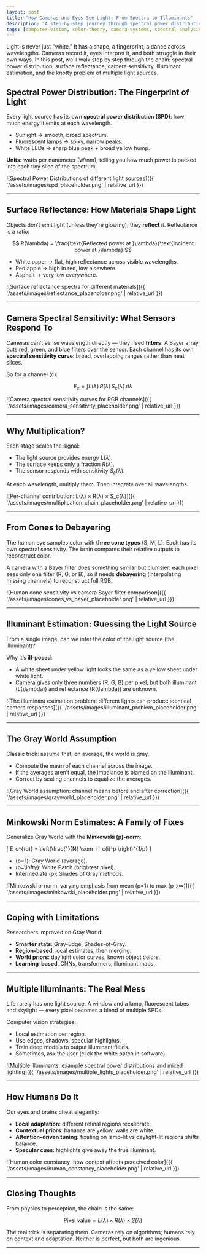 ```yaml
---
layout: post
title: "How Cameras and Eyes See Light: From Spectra to Illuminants"
description: "A step-by-step journey through spectral power distribution, surface reflectance, camera sensitivity, illuminant estimation, and the challenges of multiple light sources."
tags: [computer-vision, color-theory, camera-systems, spectral-analysis]
---
```


Light is never just "white." It has a shape, a fingerprint, a dance across wavelengths. Cameras record it, eyes interpret it, and both struggle in their own ways. In this post, we'll walk step by step through the chain: spectral power distribution, surface reflectance, camera sensitivity, illuminant estimation, and the knotty problem of multiple light sources.

## Spectral Power Distribution: The Fingerprint of Light
Every light source has its own **spectral power distribution (SPD)**: how much energy it emits at each wavelength.  

- Sunlight → smooth, broad spectrum.  
- Fluorescent lamps → spiky, narrow peaks.  
- White LEDs → sharp blue peak + broad yellow hump.  

**Units:** watts per nanometer (W/nm), telling you how much power is packed into each tiny slice of the spectrum.  

![Spectral Power Distributions of different light sources]({{ '/assets/images/spd_placeholder.png' | relative_url }})

---

## Surface Reflectance: How Materials Shape Light
Objects don’t emit light (unless they’re glowing); they **reflect** it. Reflectance is a ratio:  

$$
R(\lambda) = \frac{\text{Reflected power at }\lambda}{\text{Incident power at }\lambda}
$$ 

- White paper → flat, high reflectance across visible wavelengths.  
- Red apple → high in red, low elsewhere.  
- Asphalt → very low everywhere.  

![Surface reflectance spectra for different materials]({{ '/assets/images/reflectance_placeholder.png' | relative_url }})

---

## Camera Spectral Sensitivity: What Sensors Respond To
Cameras can’t sense wavelength directly — they need **filters**. A Bayer array puts red, green, and blue filters over the sensor. Each channel has its own **spectral sensitivity curve**: broad, overlapping ranges rather than neat slices.  

So for a channel \(c\):  

$$
E_c = \int L(\lambda)\,R(\lambda)\,S_c(\lambda)\,d\lambda
$$  

![Camera spectral sensitivity curves for RGB channels]({{ '/assets/images/camera_sensitivity_placeholder.png' | relative_url }})

---

## Why Multiplication?
Each stage scales the signal:  

- The light source provides energy $L(\lambda)$.  
- The surface keeps only a fraction $R(\lambda)$.  
- The sensor responds with sensitivity $S_c(\lambda)$.  

At each wavelength, multiply them. Then integrate over all wavelengths.  

![Per-channel contribution: L(λ) × R(λ) × S_c(λ)]({{ '/assets/images/multiplication_chain_placeholder.png' | relative_url }})

---

## From Cones to Debayering
The human eye samples color with **three cone types** (S, M, L). Each has its own spectral sensitivity. The brain compares their relative outputs to reconstruct color.  

A camera with a Bayer filter does something similar but clumsier: each pixel sees only one filter (R, G, or B), so it needs **debayering** (interpolating missing channels) to reconstruct full RGB.  

![Human cone sensitivity vs camera Bayer filter comparison]({{ '/assets/images/cones_vs_bayer_placeholder.png' | relative_url }})

---

## Illuminant Estimation: Guessing the Light Source
From a single image, can we infer the color of the light source (the illuminant)?  

Why it’s **ill-posed**:  
- A white sheet under yellow light looks the same as a yellow sheet under white light.  
- Camera gives only three numbers (R, G, B) per pixel, but both illuminant \(L(\lambda)\) and reflectance \(R(\lambda)\) are unknown.  

![The illuminant estimation problem: different lights can produce identical camera responses]({{ '/assets/images/illuminant_problem_placeholder.png' | relative_url }})

---

## The Gray World Assumption
Classic trick: assume that, on average, the world is gray.  

- Compute the mean of each channel across the image.  
- If the averages aren’t equal, the imbalance is blamed on the illuminant.  
- Correct by scaling channels to equalize the averages.  

![Gray World assumption: channel means before and after correction]({{ '/assets/images/grayworld_placeholder.png' | relative_url }})

---

## Minkowski Norm Estimates: A Family of Fixes
Generalize Gray World with the **Minkowski \(p\)-norm**:  

\[
E_c^{(p)} = \left(\frac{1}{N} \sum_i I_c(i)^p \right)^{1/p}
\]  

- \(p=1\): Gray World (average).  
- \(p=\infty\): White Patch (brightest pixel).  
- Intermediate \(p\): Shades of Gray methods.  

![Minkowski p-norm: varying emphasis from mean (p=1) to max (p→∞)]({{ '/assets/images/minkowski_placeholder.png' | relative_url }})

---

## Coping with Limitations
Researchers improved on Gray World:  

- **Smarter stats**: Gray-Edge, Shades-of-Gray.  
- **Region-based**: local estimates, then merging.  
- **World priors**: daylight color curves, known object colors.  
- **Learning-based**: CNNs, transformers, illuminant maps.  

---

## Multiple Illuminants: The Real Mess
Life rarely has one light source. A window and a lamp, fluorescent tubes and skylight — every pixel becomes a blend of multiple SPDs.  

Computer vision strategies:  
- Local estimation per region.  
- Use edges, shadows, specular highlights.  
- Train deep models to output illuminant fields.  
- Sometimes, ask the user (click the white patch in software).  

![Multiple illuminants: example spectral power distributions and mixed lighting]({{ '/assets/images/multiple_lights_placeholder.png' | relative_url }})

---

## How Humans Do It
Our eyes and brains cheat elegantly:  

- **Local adaptation**: different retinal regions recalibrate.  
- **Contextual priors**: bananas are yellow, walls are white.  
- **Attention-driven tuning**: fixating on lamp-lit vs daylight-lit regions shifts balance.  
- **Specular cues**: highlights give away the true illuminant.  

![Human color constancy: how context affects perceived color]({{ '/assets/images/human_constancy_placeholder.png' | relative_url }})

---

## Closing Thoughts
From physics to perception, the chain is the same:  

$$
\text{Pixel value} = L(\lambda) \times R(\lambda) \times S(\lambda)
$$  

The real trick is separating them. Cameras rely on algorithms; humans rely on context and adaptation. Neither is perfect, but both are ingenious.  

---

